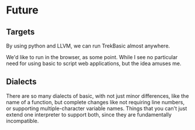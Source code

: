 # Future

## Targets
By using python and LLVM, we can run TrekBasic almost anywhere. 

We'd like to run in the browser, as some point. While I see no particular need for using basic to script web applications, but 
the idea amuses me. 

## Dialects
There are so many dialects of basic, with not just minor differences, like the name of a function,
but complete changes like not requiring line numbers, or supporting multiple-character
variable names. Things that you can't just extend one interpreter to support both, since they
are fundamentally incompatible.
 
 
